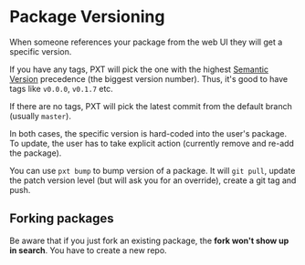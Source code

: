 # Package Versioning

When someone references your package from the web UI they will get a specific version.

If you have any tags, PXT will pick the one with the highest [Semantic Version](http://semver.org) precedence (the biggest version number). Thus, it's good to have tags like `v0.0.0`, `v0.1.7` etc.

If there are no tags, PXT will pick the latest commit from the default branch (usually `master`).

In both cases, the specific version is hard-coded into the user's package. To update, the user has to take explicit action (currently remove and re-add the package).

You can use `pxt bump` to bump version of a package. It will `git pull`, update the patch version level (but will ask you for an override), create a git tag and push.

## Forking packages

Be aware that if you just fork an existing package, the **fork won't show up in search**. You have to create a new repo.